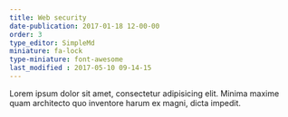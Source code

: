 ```yaml
---
title: Web security
date-publication: 2017-01-18 12-00-00
order: 3
type_editor: SimpleMd
miniature: fa-lock
type-miniature: font-awesome
last_modified : 2017-05-10 09-14-15
---
```

Lorem ipsum dolor sit amet, consectetur adipisicing elit. Minima maxime quam architecto quo inventore harum ex magni, dicta impedit.